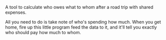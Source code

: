 A tool to calculate who owes what to whom after a road trip with shared expenses.

All you need to do is take note of who's spending how much. When you get home, fire up this little program feed the data to it, and it'll tell you exactly who should pay how much to whom.
